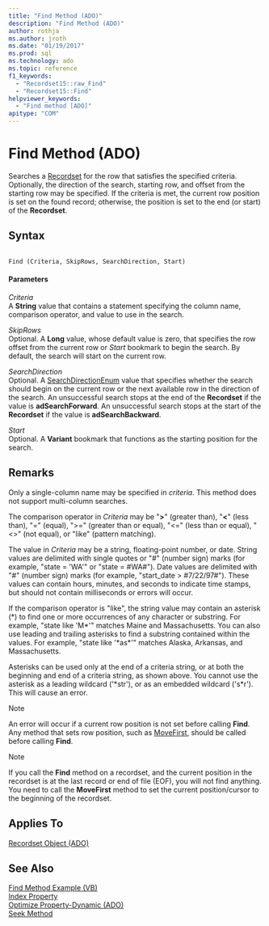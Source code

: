 ```yaml
---
title: "Find Method (ADO)"
description: "Find Method (ADO)"
author: rothja
ms.author: jroth
ms.date: "01/19/2017"
ms.prod: sql
ms.technology: ado
ms.topic: reference
f1_keywords:
  - "Recordset15::raw_Find"
  - "Recordset15::Find"
helpviewer_keywords:
  - "Find method [ADO]"
apitype: "COM"
---
```

# Find Method (ADO)
Searches a [Recordset](./recordset-object-ado.md) for the row that satisfies the specified criteria. Optionally, the direction of the search, starting row, and offset from the starting row may be specified. If the criteria is met, the current row position is set on the found record; otherwise, the position is set to the end (or start) of the **Recordset**.  
  
## Syntax  
  
```  
  
Find (Criteria, SkipRows, SearchDirection, Start)  
```  
  
#### Parameters  
 *Criteria*  
 A **String** value that contains a statement specifying the column name, comparison operator, and value to use in the search.  
  
 *SkipRows*  
 Optional. A **Long** value, whose default value is zero, that specifies the row offset from the current row or *Start* bookmark to begin the search. By default, the search will start on the current row.  
  
 *SearchDirection*  
 Optional. A [SearchDirectionEnum](./searchdirectionenum.md) value that specifies whether the search should begin on the current row or the next available row in the direction of the search. An unsuccessful search stops at the end of the **Recordset** if the value is **adSearchForward**. An unsuccessful search stops at the start of the **Recordset** if the value is **adSearchBackward**.  
  
 *Start*  
 Optional. A **Variant** bookmark that functions as the starting position for the search.  
  
## Remarks  
 Only a single-column name may be specified in *criteria*. This method does not support multi-column searches.  
  
 The comparison operator in *Criteria* may be "**>**" (greater than), "**\<**" (less than), "=" (equal), ">=" (greater than or equal), "<=" (less than or equal), "<>" (not equal), or "like" (pattern matching).  
  
 The value in *Criteria* may be a string, floating-point number, or date. String values are delimited with single quotes or "#" (number sign) marks (for example, "state = 'WA'" or "state = #WA#"). Date values are delimited with "#" (number sign) marks (for example, "start_date > #7/22/97#"). These values can contain hours, minutes, and seconds to indicate time stamps, but should not contain milliseconds or errors will occur.  
  
 If the comparison operator is "like", the string value may contain an asterisk (*) to find one or more occurrences of any character or substring. For example, "state like 'M\*'" matches Maine and Massachusetts. You can also use leading and trailing asterisks to find a substring contained within the values. For example, "state like '\*as\*'" matches Alaska, Arkansas, and Massachusetts.  
  
 Asterisks can be used only at the end of a criteria string, or at both the beginning and end of a criteria string, as shown above. You cannot use the asterisk as a leading wildcard ('*str'), or as an embedded wildcard ('s\*r'). This will cause an error.  
  
> [!NOTE]
>  An error will occur if a current row position is not set before calling **Find**. Any method that sets row position, such as [MoveFirst](./movefirst-movelast-movenext-and-moveprevious-methods-ado.md), should be called before calling **Find**.  
  
> [!NOTE]
>  If you call the **Find** method on a recordset, and the current position in the recordset is at the last record or end of file (EOF), you will not find anything. You need to call the **MoveFirst** method to set the current position/cursor to the beginning of the recordset.  
  
## Applies To  
 [Recordset Object (ADO)](./recordset-object-ado.md)  
  
## See Also  
 [Find Method Example (VB)](./find-method-example-vb.md)   
 [Index Property](./index-property.md)   
 [Optimize Property-Dynamic (ADO)](./optimize-property-dynamic-ado.md)   
 [Seek Method](./seek-method.md)